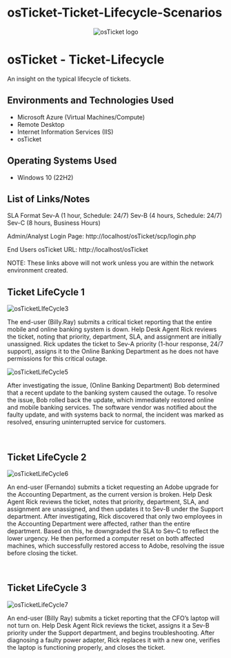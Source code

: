 # osTicket-Ticket-Lifecycle-Scenarios
<p align="center">
<img src="https://i.imgur.com/Clzj7Xs.png" alt="osTicket logo"/>
</p>

<h1>osTicket - Ticket-Lifecycle</h1> An insight on the typical lifecycle of tickets.<br />

<h2>Environments and Technologies Used</h2>

- Microsoft Azure (Virtual Machines/Compute)
- Remote Desktop
- Internet Information Services (IIS)
- osTicket

<h2>Operating Systems Used </h2>

- Windows 10</b> (22H2)

<h2>List of Links/Notes</h2>

SLA Format
Sev-A (1 hour, Schedule: 24/7)
Sev-B (4 hours, Schedule: 24/7)
Sev-C (8 hours, Business Hours)


Admin/Analyst Login Page:
http://localhost/osTicket/scp/login.php 

End Users osTicket URL:
http://localhost/osTicket 

NOTE: These links above will not work unless you are within the network environment created.


<h2>Ticket LifeCycle 1</h2>


![osTicketLIfeCycle3](https://github.com/user-attachments/assets/78e1c5aa-9dac-49a3-b3eb-432c1b5414ad)

<p>
</p>
<p>
The end-user (Billy.Ray) submits a critical ticket reporting that the entire mobile and online banking system is down. Help Desk Agent Rick reviews the ticket, noting that priority, department, SLA, and assignment are initially unassigned. Rick updates the ticket to Sev-A priority (1-hour response, 24/7 support), assigns it to the Online Banking Department as he does not have permissions for this critical outage.
<br />

<p>

![osTicketLifeCycle5](https://github.com/user-attachments/assets/316d6e9a-f9ee-4649-8cf7-9c2375642516)

</p>
<p>
After investigating the issue, (Online Banking Department) Bob determined that a recent update to the banking system caused the outage. To resolve the issue, Bob rolled back the update, which immediately restored online and mobile banking services. The software vendor was notified about the faulty update, and with systems back to normal, the incident was marked as resolved, ensuring uninterrupted service for customers.
</p>
<br />


<h2>Ticket LifeCycle 2</h2>
<p>

![osTicketLifeCycle6](https://github.com/user-attachments/assets/036afdc2-557f-4339-b3d2-b379bd960af0)

</p>
<p>
An end-user (Fernando) submits a ticket requesting an Adobe upgrade for the Accounting Department, as the current version is broken. Help Desk Agent Rick reviews the ticket, notes that priority, department, SLA, and assignment are unassigned, and then updates it to Sev-B under the Support department. After investigating, Rick discovered that only two employees in the Accounting Department were affected, rather than the entire department. Based on this, he downgraded the SLA to Sev-C to reflect the lower urgency. He then performed a computer reset on both affected machines, which successfully restored access to Adobe, resolving the issue before closing the ticket.
</p>
<br />

<h2>Ticket LifeCycle 3</h2>
<p>
  
![osTicketLifeCycle7](https://github.com/user-attachments/assets/f6fd625f-cdb8-4f2c-9fe4-6f081f662eec)

</p>
<p>
An end-user (Billy Ray) submits a ticket reporting that the CFO’s laptop will not turn on. Help Desk Agent Rick reviews the ticket, assigns it a Sev-B priority under the Support department, and begins troubleshooting. After diagnosing a faulty power adapter, Rick replaces it with a new one, verifies the laptop is functioning properly, and closes the ticket.
</p>
<br />
